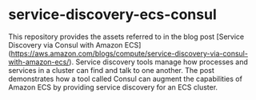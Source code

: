 # service-discovery-ecs-consul
This repository provides the assets referred to in the blog post [Service Discovery via Consul with Amazon ECS] (https://aws.amazon.com/blogs/compute/service-discovery-via-consul-with-amazon-ecs/). Service discovery tools manage how processes and services in a cluster can find and talk to one another. The post demonstrates how a tool called Consul can augment the capabilities of Amazon ECS by providing service discovery for an ECS cluster. 
